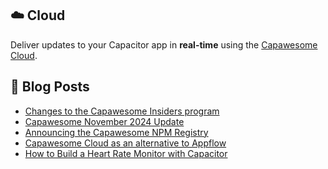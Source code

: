 <!--
# Capawesome

**Here are some ideas to get you started:**

🙋‍♀️ A short introduction - what is your organization all about?
🌈 Contribution guidelines - how can the community get involved?
👩‍💻 Useful resources - where can the community find your docs? Is there anything else the community should know?
🍿 Fun facts - what does your team eat for breakfast?
🧙 Remember, you can do mighty things with the power of [Markdown](https://docs.github.com/github/writing-on-github/getting-started-with-writing-and-formatting-on-github/basic-writing-and-formatting-syntax)
-->

## ☁️ Cloud

Deliver updates to your Capacitor app in **real-time** using the [Capawesome Cloud](https://capawesome.io/cloud/).

## 📕  Blog Posts

<!-- BLOG-POST-LIST:START -->
- [Changes to the Capawesome Insiders program](https://capawesome.io/blog/capawesome-insiders-goals-changes/)
- [Capawesome November 2024 Update](https://capawesome.io/blog/november-2024-update/)
- [Announcing the Capawesome NPM Registry](https://capawesome.io/blog/announcing-the-capawesome-npm-registry/)
- [Capawesome Cloud as an alternative to Appflow](https://capawesome.io/blog/alternative-to-appflow/)
- [How to Build a Heart Rate Monitor with Capacitor](https://capawesome.io/blog/how-to-build-a-heart-rate-monitor-with-capacitor/)
<!-- BLOG-POST-LIST:END -->
